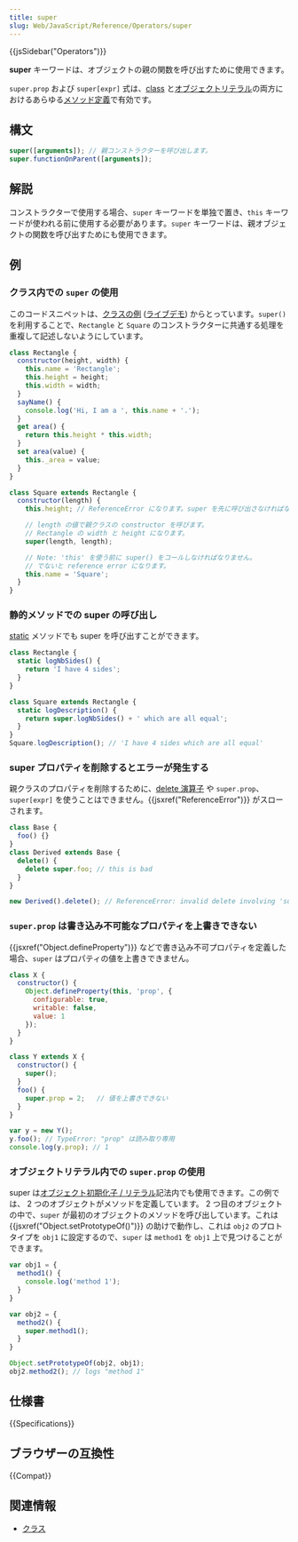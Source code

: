 ```yaml
---
title: super
slug: Web/JavaScript/Reference/Operators/super
---
```

{{jsSidebar("Operators")}}

**super** キーワードは、オブジェクトの親の関数を呼び出すために使用できます。

`super.prop` および `super[expr]` 式は、[class](/ja/docs/Web/JavaScript/Reference/Classes) と[オブジェクトリテラル](/ja/docs/Web/JavaScript/Reference/Operators/Object_initializer)の両方におけるあらゆる[メソッド定義](/ja/docs/Web/JavaScript/Reference/Functions/Method_definitions)で有効です。

## 構文

```js
super([arguments]); // 親コンストラクターを呼び出します。
super.functionOnParent([arguments]);
```

## 解説

コンストラクターで使用する場合、`super` キーワードを単独で置き、`this` キーワードが使われる前に使用する必要があります。`super` キーワードは、親オブジェクトの関数を呼び出すためにも使用できます。

## 例

### クラス内での `super` の使用

このコードスニペットは、[クラスの例](https://github.com/GoogleChrome/samples/blob/gh-pages/classes-es6/index.html) ([ライブデモ](https://googlechrome.github.io/samples/classes-es6/index.html)) からとっています。`super()` を利用することで、`Rectangle` と `Square` のコンストラクターに共通する処理を重複して記述しないようにしています。

```js
class Rectangle {
  constructor(height, width) {
    this.name = 'Rectangle';
    this.height = height;
    this.width = width;
  }
  sayName() {
    console.log('Hi, I am a ', this.name + '.');
  }
  get area() {
    return this.height * this.width;
  }
  set area(value) {
    this._area = value;
  }
}

class Square extends Rectangle {
  constructor(length) {
    this.height; // ReferenceError になります。super を先に呼び出さなければなりません！

    // length の値で親クラスの constructor を呼びます。
    // Rectangle の width と height になります。
    super(length, length);

    // Note: 'this' を使う前に super() をコールしなければなりません。
    // でないと reference error になります。
    this.name = 'Square';
  }
}
```

### 静的メソッドでの super の呼び出し

[static](/ja/docs/Web/JavaScript/Reference/Classes/static) メソッドでも super を呼び出すことができます。

```js
class Rectangle {
  static logNbSides() {
    return 'I have 4 sides';
  }
}

class Square extends Rectangle {
  static logDescription() {
    return super.logNbSides() + ' which are all equal';
  }
}
Square.logDescription(); // 'I have 4 sides which are all equal'
```

### super プロパティを削除するとエラーが発生する

親クラスのプロパティを削除するために、[delete 演算子](/ja/docs/Web/JavaScript/Reference/Operators/delete) や `super.prop`、`super[expr]` を使うことはできません。{{jsxref("ReferenceError")}} がスローされます。

```js
class Base {
  foo() {}
}
class Derived extends Base {
  delete() {
    delete super.foo; // this is bad
  }
}

new Derived().delete(); // ReferenceError: invalid delete involving 'super'. 
```

### `super.prop` は書き込み不可能なプロパティを上書きできない

{{jsxref("Object.defineProperty")}} などで書き込み不可プロパティを定義した場合、`super` はプロパティの値を上書きできません。

```js
class X {
  constructor() {
    Object.defineProperty(this, 'prop', {
      configurable: true,
      writable: false,
      value: 1
    });
  }
}

class Y extends X {
  constructor() {
    super();
  }
  foo() {
    super.prop = 2;   // 値を上書きできない
  }
}

var y = new Y();
y.foo(); // TypeError: "prop" は読み取り専用
console.log(y.prop); // 1
```

### オブジェクトリテラル内での `super.prop` の使用

super は[オブジェクト初期化子 / リテラル](/ja/docs/Web/JavaScript/Reference/Operators/Object_initializer)記法内でも使用できます。この例では、 2 つのオブジェクトがメソッドを定義しています。 2 つ目のオブジェクトの中で、`super` が最初のオブジェクトのメソッドを呼び出しています。これは {{jsxref("Object.setPrototypeOf()")}} の助けで動作し、これは `obj2` のプロトタイプを `obj1` に設定するので、`super` は `method1` を `obj1` 上で見つけることができます。

```js
var obj1 = {
  method1() {
    console.log('method 1');
  }
}

var obj2 = {
  method2() {
    super.method1();
  }
}

Object.setPrototypeOf(obj2, obj1);
obj2.method2(); // logs "method 1"
```

## 仕様書

{{Specifications}}

## ブラウザーの互換性

{{Compat}}

## 関連情報

- [クラス](/ja/docs/Web/JavaScript/Reference/Classes)
